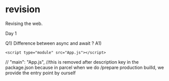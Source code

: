 # revision
Revising the web.

Day 1

Q1) Difference between async and await ?
A1) 

<!-- type="module" gives the information to the browser that the js file is not only a javascript file but it is a module also. So that we, we can use "import" keyword in the file to get other modules.  -->
    <script type="module" src="App.js"></script>    

// "main": "App.js",  //this is removed after description key in the package.json because in parcel when we do /prepare production builld, we provide the entry point by ourself